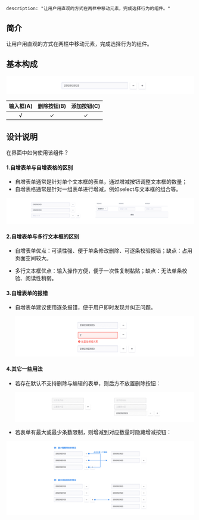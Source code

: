 ```
description: "让用户用直观的方式在两栏中移动元素，完成选择行为的组件。"
```

<!--副标题具体写法见源代码模式-->



## 简介

让用户用直观的方式在两栏中移动元素，完成选择行为的组件。



## 基本构成

![001](../../../images/Select/001-5150976.png)

| 输入框(A) | 删除按钮(B) | 添加按钮(C) |
| :-------: | :---------: | :---------: |
|     √     |      ✓      |      ✓      |




## 设计说明


在界面中如何使用该组件？



#### 1.自增表单与自增表格的区别

-  自增表单通常是针对单个文本框的表单，通过增减按钮调整文本框的数量；
-  自增表格通常是针对一组表单进行增减，例如select与文本框的组合等。

![002](../../../images/Select/002-5150976.png)

#### 2.自增表单与多行文本框的区别

- 自增表单优点：可读性强、便于单条修改删除、可逐条校验报错；缺点：占用页面空间较大。

- 多行文本框优点：输入操作方便，便于一次性复制黏贴；缺点：无法单条校验、阅读性稍弱。

  

#### 3.自增表单的报错   

- 自增表单建议使用逐条报错，便于用户即时发现并纠正问题。

  ![003](../../../images/Select/003-5150976.png)

#### 4.其它一些用法   

- 若存在默认不支持删除与编辑的表单，则后方不放置删除按钮：

  ![004](../../../images/Select/004-5150976.png)

- 若表单有最大或最少条数限制，则增减到对应数量时隐藏增减按钮：

![005](../../../images/Select/005-5150976.png)
